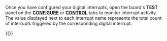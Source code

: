 Once you have configured your digital interrupts, open the board's **TEST** panel on the [**CONFIGURE**](/configure/) or [**CONTROL**](/fleet/control/) tabs to monitor interrupt activity.
The value displayed next to each interrupt name represents the total count of interrupts triggered by the corresponding digital interrupt.

{{<imgproc src="/components/board/digital-interrupts-control-tab.png" alt="Digital interrupts in the test panel." resize="800x" style="max-width:500px" class="imgzoom">}}